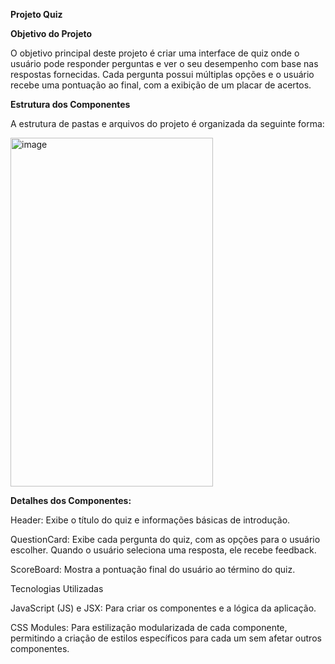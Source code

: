 **Projeto Quiz**

**Objetivo do Projeto**

O objetivo principal deste projeto é criar uma interface de quiz onde o usuário pode responder perguntas e ver o seu desempenho com base nas respostas fornecidas. Cada pergunta possui múltiplas opções e o usuário recebe uma pontuação ao final, com a exibição de um placar de acertos.

**Estrutura dos Componentes**

A estrutura de pastas e arquivos do projeto é organizada da seguinte forma:

<img width="324" height="558" alt="image" src="https://github.com/user-attachments/assets/355d757d-1544-42c6-a4ae-c48357b421f0" />


**Detalhes dos Componentes:**

Header: Exibe o título do quiz e informações básicas de introdução.

QuestionCard: Exibe cada pergunta do quiz, com as opções para o usuário escolher. Quando o usuário seleciona uma resposta, ele recebe feedback.

ScoreBoard: Mostra a pontuação final do usuário ao término do quiz.

Tecnologias Utilizadas

JavaScript (JS) e JSX: Para criar os componentes e a lógica da aplicação.

CSS Modules: Para estilização modularizada de cada componente, permitindo a criação de estilos específicos para cada um sem afetar outros componentes.
